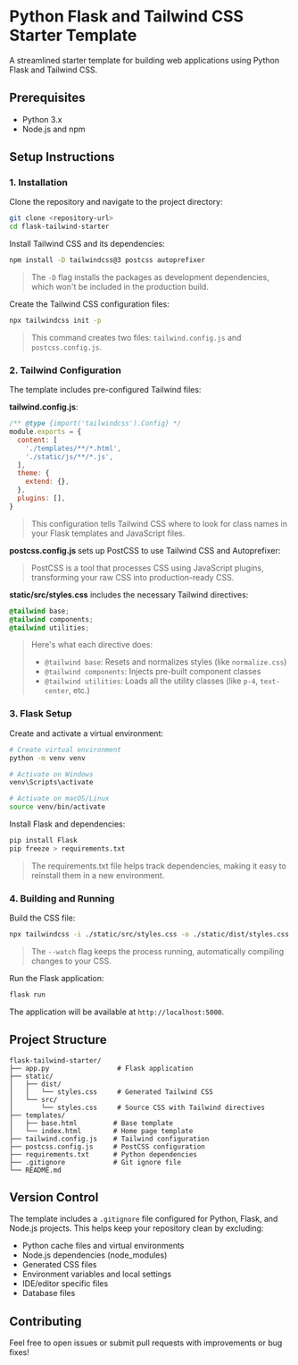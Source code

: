 # Python Flask and Tailwind CSS Starter Template

A streamlined starter template for building web applications using Python Flask and Tailwind CSS.

## Prerequisites
- Python 3.x
- Node.js and npm

## Setup Instructions

### 1. Installation

Clone the repository and navigate to the project directory:

```bash
git clone <repository-url>
cd flask-tailwind-starter
```

Install Tailwind CSS and its dependencies:

```bash
npm install -D tailwindcss@3 postcss autoprefixer
```
> The `-D` flag installs the packages as development dependencies, which won't be included in the production build.

Create the Tailwind CSS configuration files:

```bash
npx tailwindcss init -p
```
> This command creates two files: `tailwind.config.js` and `postcss.config.js`.

### 2. Tailwind Configuration

The template includes pre-configured Tailwind files:

**tailwind.config.js**:
```javascript
/** @type {import('tailwindcss').Config} */
module.exports = {
  content: [
    './templates/**/*.html',
    './static/js/**/*.js',
  ],
  theme: {
    extend: {},
  },
  plugins: [],
}
```
> This configuration tells Tailwind CSS where to look for class names in your Flask templates and JavaScript files.

**postcss.config.js** sets up PostCSS to use Tailwind CSS and Autoprefixer:
> PostCSS is a tool that processes CSS using JavaScript plugins, transforming your raw CSS into production-ready CSS.

**static/src/styles.css** includes the necessary Tailwind directives:
```css
@tailwind base;
@tailwind components;
@tailwind utilities;
```

> Here's what each directive does:
> - `@tailwind base`: Resets and normalizes styles (like `normalize.css`)
> - `@tailwind components`: Injects pre-built component classes
> - `@tailwind utilities`: Loads all the utility classes (like `p-4`, `text-center`, etc.)

### 3. Flask Setup

Create and activate a virtual environment:

```bash
# Create virtual environment
python -m venv venv

# Activate on Windows
venv\Scripts\activate

# Activate on macOS/Linux
source venv/bin/activate
```

Install Flask and dependencies:

```bash
pip install Flask
pip freeze > requirements.txt
```
> The requirements.txt file helps track dependencies, making it easy to reinstall them in a new environment.

### 4. Building and Running

Build the CSS file:

```bash
npx tailwindcss -i ./static/src/styles.css -o ./static/dist/styles.css --watch
```
> The `--watch` flag keeps the process running, automatically compiling changes to your CSS.

Run the Flask application:

```bash
flask run
```

The application will be available at `http://localhost:5000`.

## Project Structure

```
flask-tailwind-starter/
├── app.py                 # Flask application
├── static/
│   ├── dist/
│   │   └── styles.css     # Generated Tailwind CSS
│   └── src/
│       └── styles.css     # Source CSS with Tailwind directives
├── templates/
│   ├── base.html         # Base template
│   └── index.html        # Home page template
├── tailwind.config.js    # Tailwind configuration
├── postcss.config.js     # PostCSS configuration
├── requirements.txt      # Python dependencies
├── .gitignore            # Git ignore file
└── README.md
```

## Version Control

The template includes a `.gitignore` file configured for Python, Flask, and Node.js projects. This helps keep your repository clean by excluding:

- Python cache files and virtual environments
- Node.js dependencies (node_modules)
- Generated CSS files
- Environment variables and local settings
- IDE/editor specific files
- Database files

## Contributing

Feel free to open issues or submit pull requests with improvements or bug fixes!